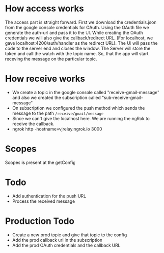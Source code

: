 # How access works
The access part is straight forward. First we download the credentials.json from the google console credentials for OAuth.
Using the OAuth file we generate the auth-url and pass it to the UI. 
While creating the OAuth credentials we will also give the callback/redirect URL. (For localhost, we gave localhost:4200/auth/handler as the redirect URL).
The UI will pass the code to the server end and closes the window.
The Server will store the token and call the watch with the topic name. So, that the app will start receving the message on the particular topic.

# How receive works
- We create a topic in the google console called "receive-gmail-message" and also we created the subscription called "sub-receive-gmail-message" 
- On subscription we configured the push method which sends the message to the path `/receive/gmail/message` 
- Since we can't give the localhost here. We are running the ngRok to receive the callback. 
- ngrok http -hostname=vjrelay.ngrok.io 3000

# Scopes
Scopes is present at the getConfig

# Todo
- Add authentication for the push URL
- Process the received message

# Production Todo
- Create a new prod topic and give that topic to the config
- Add the prod callback url in the subscription
- Add the prod OAuth credentials and the callback URL

